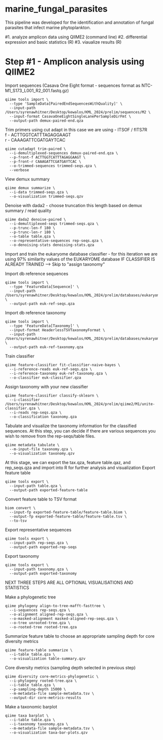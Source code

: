 # marine_fungal_parasites
This pipeline was developed for the identification and annotation of fungal parasites that infect marine phytoplankton. 

#1. analyze amplicon data using QIIME2 (command line) 
#2. differential expression and basic statistics (R) 
#3. viaualize results (R) 

# Step #1 - Amplicon analysis using QIIME2
Import sequences (Casava One Eight format - sequences format as NTC-M1_S173_L001_R2_001.fastq.gz)
```
qiime tools import \
  --type 'SampleData[PairedEndSequencesWithQuality]' \
  --input-path /Users/syrenawhitner/Desktop/kewalos/KML_2024/prelim/sequences/M2 \
  --input-format CasavaOneEightSingleLanePerSampleDirFmt \
  --output-path demux-paired-end.qza
```

Trim primers using cut adapt 
in this case we are using - ITSOF / fITS7R       
f - ACTTGGTCATTTAGAGGAAGT      
r - CAAAGATTCGATGAYTCAC   

```
qiime cutadapt trim-paired \
  --i-demultiplexed-sequences demux-paired-end.qza \
  --p-front-f ACTTGGTCATTTAGAGGAAGT \
  --p-front-r CAAAGATTCGATGAYTCAC \
  --o-trimmed-sequences trimmed-seqs.qza \
  --verbose
```

View demux summary 
```
qiime demux summarize \
  --i-data trimmed-seqs.qza \
  --o-visualization trimmed-seqs.qzv
```


Denoise with dada2 - choose truncation this length based on demux summary / read quality 
```
qiime dada2 denoise-paired \
  --i-demultiplexed-seqs trimmed-seqs.qza \
  --p-trunc-len-f 180 \
  --p-trunc-len-r 180 \
  --o-table table.qza \
  --o-representative-sequences rep-seqs.qza \
  --o-denoising-stats denoising-stats.qza
```

Import and train the eukaryome database classifier - for this iteration we are using 97% similarity values of the EUKARYOME database
IF CLASSIFIER IS ALREADY TRAINED --> Skip to "assign taxonomy"

Import db reference sequences
```
qiime tools import \
  --type 'FeatureData[Sequence]' \
  --input-path /Users/syrenawhitner/Desktop/kewalos/KML_2024/prelim/databases/eukaryome/QIIME2_EUK_SSU_v1.9/QIIME2_EUK_SSU_v1.9.fasta \
  --output-path euk-ref-seqs.qza
```

Import db reference taxonomy
```
qiime tools import \
  --type 'FeatureData[Taxonomy]' \
  --input-format HeaderlessTSVTaxonomyFormat \
  --input-path /Users/syrenawhitner/Desktop/kewalos/KML_2024/prelim/databases/eukaryome/QIIME2_EUK_SSU_v1.9/QIIME2_EUK_SSU_v1.9.tsv \
  --output-path euk-ref-taxonomy.qza
```

Train classifier 
```
qiime feature-classifier fit-classifier-naive-bayes \
  --i-reference-reads euk-ref-seqs.qza \
  --i-reference-taxonomy euk-ref-taxonomy.qza \
  --o-classifier euk-classifier.qza
```

Assign taxonomy with your new classifier
```
qiime feature-classifier classify-sklearn \
  --i-classifier /Users/syrenawhitner/Desktop/kewalos/KML_2024/prelim/qiime2/M1/unite-classifier.qza \
  --i-reads rep-seqs.qza \
  --o-classification taxonomy.qza
```

Tabulate and visualize the taxonomy information for the classified sequences. At this step, you can decide if there are various sequences you wish to remove from the rep-seqs/table files. 
```
qiime metadata tabulate \
  --m-input-file taxonomy.qza \
  --o-visualization taxonomy.qzv
```

At this stage, we can export the tax.qza, feature table.qaz, and rep_seqs.qza and import into R for further analysis and visualization
Export feature table 
```
qiime tools export \
  --input-path table.qza \
  --output-path exported-feature-table
```

Convert feature table to TSV format
```
biom convert \
  --input-fp exported-feature-table/feature-table.biom \
  --output-fp exported-feature-table/feature-table.tsv \
  --to-tsv
```

Export representative sequences
```
qiime tools export \
  --input-path rep-seqs.qza \
  --output-path exported-rep-seqs
```

Export taxonomy
```
qiime tools export \
  --input-path taxonomy.qza \
  --output-path exported-taxonomy
```
NEXT THREE STEPS ARE ALL OPTIONAL VISUALISATIONS AND STATISTICS

Make a phylogenetic tree
```
qiime phylogeny align-to-tree-mafft-fasttree \
  --i-sequences rep-seqs.qza \
  --o-alignment aligned-rep-seqs.qza \
  --o-masked-alignment masked-aligned-rep-seqs.qza \
  --o-tree unrooted-tree.qza \
  --o-rooted-tree rooted-tree.qza
```

Summarize feature table to choose an appropriate sampling depth for core diversity metrics
```
qiime feature-table summarize \
  --i-table table.qza \
  --o-visualization table-summary.qzv
```

Core diversity metrics (sampling depth selected in previous step)
```
qiime diversity core-metrics-phylogenetic \
  --i-phylogeny rooted-tree.qza \
  --i-table table.qza \
  --p-sampling-depth 15000 \
  --m-metadata-file sample-metadata.tsv \
  --output-dir core-metrics-results
```

Make a taxonomic barplot 
```
qiime taxa barplot \
  --i-table table.qza \
  --i-taxonomy taxonomy.qza \
  --m-metadata-file sample-metadata.tsv \
  --o-visualization taxa-bar-plots.qzv
```
